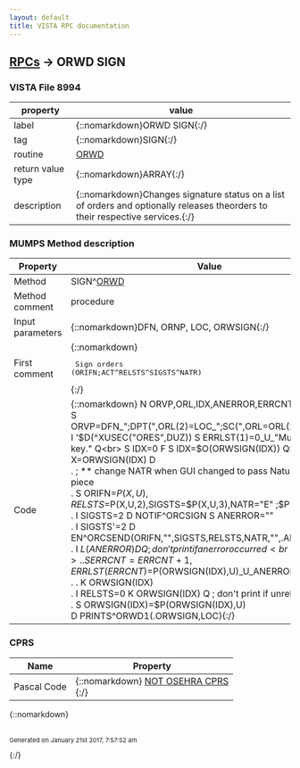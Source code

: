 ```yaml
---
layout: default
title: VISTA RPC documentation
---
```




## [RPCs](TableOfContent.md) &#8594; ORWD SIGN 



### VISTA File 8994 


 property | value 
--- | --- 
 label | {::nomarkdown}ORWD SIGN{:/}
 tag | {::nomarkdown}SIGN{:/}
 routine | [ORWD](http://code.osehra.org/dox/Routine_ORWD_source.html)
 return value type | {::nomarkdown}ARRAY{:/}
 description | {::nomarkdown}Changes signature status on a list of orders and optionally releases theorders to their respective services.{:/}


### MUMPS Method description

 Property | Value 
 --- | --- 
 Method | SIGN^[ORWD](http://code.osehra.org/dox/Routine_ORWD_source.html)
 Method comment | procedure
 Input parameters | {::nomarkdown}DFN, ORNP, LOC, ORWSIGN{:/}
 First comment | {::nomarkdown}<pre> Sign orders (ORIFN;ACT^RELSTS^SIGSTS^NATR)</pre>{:/}
 Code | {::nomarkdown}  N ORVP,ORL,IDX,ANERROR,ERRCNT<br> S ORVP=DFN_";DPT(",ORL(2)=LOC_";SC(",ORL=ORL(2),ERRCNT=0<br> I '$D(^XUSEC("ORES",DUZ)) S ERRLST(1)=0_U_"Must have ORES key." Q<br> S IDX=0 F  S IDX=$O(ORWSIGN(IDX)) Q:'IDX  S X=ORWSIGN(IDX) D<br> . ; ** change NATR when GUI changed to pass Nature in 4th piece<br> . S ORIFN=$P(X,U),RELSTS=$P(X,U,2),SIGSTS=$P(X,U,3),NATR="E" ;$P(X,U,4)<br> . I SIGSTS=2 D NOTIF^ORCSIGN S ANERROR=""<br> . I SIGSTS'=2 D EN^ORCSEND(ORIFN,"",SIGSTS,RELSTS,NATR,"",.ANERROR)<br> . I $L(ANERROR) D  Q           ; don't print if an error occurred<br> . . S ERRCNT=ERRCNT+1,ERRLST(ERRCNT)=$P(ORWSIGN(IDX),U)_U_ANERROR<br> . . K ORWSIGN(IDX)<br> . I RELSTS=0 K ORWSIGN(IDX) Q  ; don't print if unreleased<br> . S ORWSIGN(IDX)=$P(ORWSIGN(IDX),U)<br> D PRINTS^ORWD1(.ORWSIGN,LOC){:/}


### CPRS

 Name | Property 
 --- | --- 
 Pascal Code | {::nomarkdown} <a href="">NOT OSEHRA CPRS</a><br/>{:/}

{::nomarkdown} <br/><br/><p style="font-size: 11px">Generated on January 21st 2017, 7:57:52 am</p>{:/}